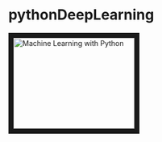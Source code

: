 # pythonDeepLearning
<a href="https://www.youtube.com/playlist?list=PLQVvvaa0QuDfKTOs3Keq_kaG2P55YRn5v
" target="_blank"><img src="http://img.youtube.com/vi/OGxgnH8y2NM&index=1&list=PLQVvvaa0QuDfKTOs3Keq_kaG2P55YRn5v/0.jpg" 
alt="Machine Learning with Python" width="240" height="180" border="10" /></a>
